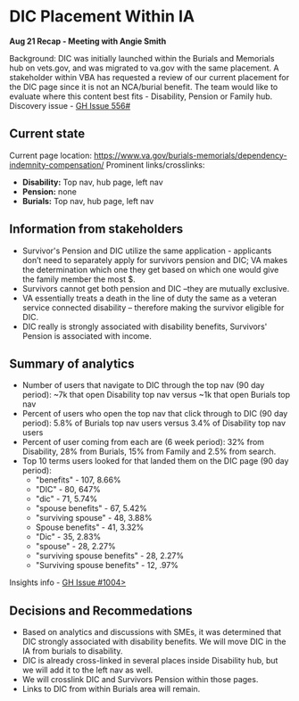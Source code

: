 # DIC Placement Within IA

**Aug 21 Recap - Meeting with Angie Smith**

Background: DIC was initially launched within the Burials and Memorials hub on vets.gov, and was migrated to va.gov with the same placement.  A stakeholder within VBA has requested a review of our current placement for the DIC page since it is not an NCA/burial benefit.  The team would like to evaluate where this content best fits - Disability, Pension or Family hub.
Discovery issue - [GH Issue 556#](https://github.com/department-of-veterans-affairs/va.gov-team/issues/556)

## Current state
Current page location: https://www.va.gov/burials-memorials/dependency-indemnity-compensation/
Prominent links/crosslinks:
- **Disability:** Top nav, hub page, left nav
- **Pension:** none
- **Burials:** Top nav, hub page, left nav

## Information from stakeholders
- Survivor's Pension and DIC utilize the same application - applicants don’t need to separately apply for survivors pension and DIC; VA makes the determination which one they get based on which one would give the family member the most $.
- Survivors cannot get both pension and DIC –they are mutually exclusive.
- VA essentially treats a death in the line of duty the same as a veteran service connected disability – therefore making the survivor eligible for DIC.
- DIC really is strongly associated with disability benefits, Survivors' Pension is associated with income. 

## Summary of analytics
- Number of users that navigate to DIC through the top nav (90 day period): ~7k that open Disability top nav versus ~1k that open Burials top nav
- Percent of users who open the top nav that click through to DIC (90 day period): 5.8% of Burials top nav users versus 3.4% of Disability top nav users
- Percent of user coming from each are (6 week period): 32% from Disability, 28% from Burials, 15% from Family and 2.5% from search.
- Top 10 terms users looked for that landed them on the DIC page (90 day period): 
  - "benefits" - 107, 8.66%
  - "DIC" - 80, 647%
  - "dic" - 71, 5.74%
  - "spouse benefits" - 67, 5.42%
  - "surviving spouse" - 48, 3.88%
  - Spouse benefits" - 41, 3.32%
  - "Dic" - 35, 2.83%
  - "spouse" - 28, 2.27%
  - "surviving spouse benefits" -  28, 2.27%
  - "Surviving spouse benefits" - 12, .97%

Insights info - [GH Issue #1004>](https://github.com/department-of-veterans-affairs/va.gov-team/issues/1004)

## Decisions and Recommedations

- Based on analytics and discussions with SMEs, it was determined that DIC strongly associated with disability benefits. We will move DIC in the IA from burials to disability. 
- DIC is already cross-linked in several places inside Disability hub, but we will add it to the left nav as well. 
- We will crosslink DIC and Survivors Pension within those pages.
- Links to DIC from within Burials area will remain.



